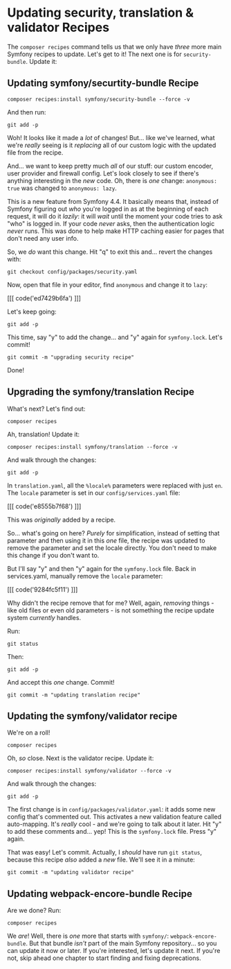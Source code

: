 # Updating security, translation & validator Recipes

The `composer recipes` command tells us that we only have *three* more main Symfony
recipes to update. Let's get to it! The next one is for
`security-bundle`. Update it:

## Updating symfony/securtity-bundle Recipe

```terminal
composer recipes:install symfony/security-bundle --force -v
```

And then run:

```terminal
git add -p
```

Woh! It looks like it made a *lot* of changes! But... like we've learned, what
we're *really* seeing is it *replacing* all of our custom logic with the updated
file from the recipe.

And... we want to keep pretty much *all* of our stuff: our custom encoder, user
provider and firewall config. Let's look closely to see if there's anything
interesting in the *new* code. Oh, there is *one* change: `anonymous: true`
was changed to `anonymous: lazy`.

This is a new feature from Symfony 4.4. It basically means that, instead of
Symfony figuring out *who* you're logged in as at the beginning of each request,
it will do it *lazily*: it will *wait* until the moment your code tries to ask
"who" is logged in. If your code *never* asks, then the authentication logic
*never* runs. This was done to help make HTTP caching easier for pages that
don't need any user info.

So, we *do* want this change. Hit "q" to exit this and... revert the changes
with:

```terminal
git checkout config/packages/security.yaml
```

Now, open that file in your editor, find `anonymous` and change it to `lazy`:

[[[ code('ed7429b6fa') ]]]

Let's keep going:

```terminal
git add -p
```

This time, say "y" to add the change... and "y" again for `symfony.lock`.
Let's commit!

```terminal
git commit -m "upgrading security recipe"
```

Done!

## Upgrading the symfony/translation Recipe

What's next? Let's find out:

```terminal
composer recipes
```

Ah, translation! Update it:

```terminal-silent
composer recipes:install symfony/translation --force -v
```

And walk through the changes:

```terminal
git add -p
```

In `translation.yaml`, all the `%locale%` parameters were replaced with just `en`.
The `locale` parameter is set in our `config/services.yaml` file:

[[[ code('e8555b7f68') ]]]

This was *originally* added by a recipe.

So... what's going on here? *Purely* for simplification, instead of setting that
parameter and then using it in this *one* file, the recipe was updated to remove
the parameter and set the locale directly. You don't need to make this change if
you don't want to.

But I'll say "y" and then "y" again for the `symfony.lock` file. Back in
services.yaml, manually remove the `locale` parameter:

[[[ code('9284fc5f11') ]]]

Why didn't the recipe remove that for me? Well, again, *removing* things - like
old files or even old parameters - is not something the recipe update system
*currently* handles.

Run:

```terminal
git status
```

Then:

```terminal
git add -p
```

And accept this *one* change. Commit!

```terminal
git commit -m "updating translation recipe"
```

## Updating the symfony/validator recipe

We're on a roll!

```terminal
composer recipes
```

Oh, *so* close. Next is the validator recipe. Update it:

```terminal-silent
composer recipes:install symfony/validator --force -v
```

And walk through the changes:

```terminal
git add -p
```

The first change is in `config/packages/validator.yaml`: it adds some new config
that's commented out. This activates a new validation feature called auto-mapping.
It's *really* cool - and we're going to talk about it later. Hit "y" to add
these comments and... yep! This is the `symfony.lock` file. Press "y" again.

That was easy! Let's commit. Actually, I *should* have run `git status`, because
this recipe *also* added a *new* file. We'll see it in a minute:

```terminal
git commit -m "updating validator recipe"
```

## Updating webpack-encore-bundle Recipe

Are we done? Run:

```terminal
composer recipes
```

We *are*! Well, there is *one* more that starts with `symfony/`:
`webpack-encore-bundle`. But that bundle *isn't* part of the main Symfony
repository... so you can update it now or later. If you're interested, let's
update it next. If you're not, skip ahead one chapter to start finding and
fixing deprecations.
